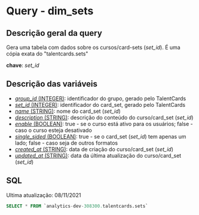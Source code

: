 # Query - dim_sets

## Descrição geral da query

Gera uma tabela com dados sobre os cursos/card-sets (*set_id*). É uma cópia exata do "talentcards.sets"

**chave**: *set_id* 

## Descrição das variáveis

* <u>*group_id* (INTEGER)</u>: identificador do grupo, gerado pelo TalentCards
* <u>*set_id* (INTEGER)</u>: identificador do card_set, gerado pelo TalentCards
* <u>*name* (STRING)</u>: nome do card_set (*set_id*)
* <u>*description* (STRING)</u>: descrição do conteúdo do curso/card_set (*set_id*)
* <u>*enable* (BOOLEAN)</u>: true - se o curso está ativo para os usuários; false - caso o curso esteja desativado
* <u>*single_sided* (BOOLEAN)</u>: true - se o card_set (*set_id*) tem apenas um lado; false - caso seja de outros formatos
* <u>*created_at* (STRING)</u>: data de criação do curso/card_set (*set_id*)
* <u>*updated_at* (STRING)</u>: data da última atualização do curso/card_set (*set_id*)


## SQL

Ultima atualização: 08/11/2021

~~~~sql
SELECT * FROM `analytics-dev-308300.talentcards.sets`

